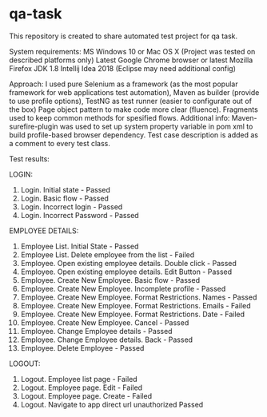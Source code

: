 # qa-task
This repository is created to share automated test project for qa task.

System requirements:
MS Windows 10 or Mac OS X (Project was tested on described platforms only)
Latest Google Chrome browser or latest Mozilla Firefox
JDK 1.8
Intellij Idea 2018 (Eclipse may need additional config)

Approach:
I used pure Selenium as a framework (as the most popular framework for web applications test automation), Maven as builder (provide to use profile options), TestNG as test runner (easier to configurate out of the box)
Page object pattern to make code more clear (fluence). Fragments used to keep common methods for spesified flows.
Additional info: 
Maven-surefire-plugin was used to set up system property variable in pom xml to build profile-based browser dependency.
Test case description is added as a comment to every test class.

Test results:

LOGIN:
1) Login. Initial state - Passed
2) Login. Basic flow - Passed
3) Login. Incorrect login - Passed
4) Login. Incorrect Password - Passed

EMPLOYEE DETAILS:
1) Employee List. Initial State - Passed
2) Employee List. Delete employee from the list - Failed
3) Employee. Open existing employee details. Double click - Passed
4) Employee. Open existing employee details. Edit Button - Passed
5) Employee. Create New Employee. Basic flow - Passed
6) Employee. Create New Employee. Incomplete profile - Passed
7) Employee. Create New Employee. Format Restrictions. Names - Passed
8) Employee. Create New Employee. Format Restrictions. Emails - Failed
9) Employee. Create New Employee. Format Restrictions. Date - Failed
10) Employee. Create New Employee. Cancel - Passed
11) Employee. Change Employee details - Passed
12) Employee. Change Employee details. Back - Passed
13) Employee. Delete Employee - Passed

LOGOUT:
1) Logout. Employee list page - Failed
2) Logout. Employee page. Edit - Failed
3) Logout. Employee page. Create - Failed
4) Logout. Navigate to app direct url unauthorized Passed

